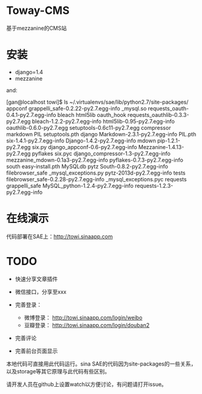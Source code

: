 Toway-CMS
========
基于mezzanine的CMS站


安装
======
* django=1.4
* mezzanine

and:

[gan@localhost towi]$ ls ~/.virtualenvs/sae/lib/python2.7/site-packages/
appconf                                 grappelli_safe-0.2.22-py2.7.egg-info  _mysql.so                      requests_oauth-0.4.1-py2.7.egg-info
bleach                                  html5lib                              oauth_hook                     requests_oauthlib-0.3.3-py2.7.egg
bleach-1.2.2-py2.7.egg-info             html5lib-0.95-py2.7.egg-info          oauthlib-0.6.0-py2.7.egg       setuptools-0.6c11-py2.7.egg
compressor                              markdown                              PIL                            setuptools.pth
django                                  Markdown-2.3.1-py2.7.egg-info         PIL.pth                        six-1.4.1-py2.7.egg-info
Django-1.4.2-py2.7.egg-info             mdown                                 pip-1.2.1-py2.7.egg            six.py
django_appconf-0.6-py2.7.egg-info       Mezzanine-1.4.13-py2.7.egg            pyflakes                       six.pyc
django_compressor-1.3-py2.7.egg-info    mezzanine_mdown-0.1a3-py2.7.egg-info  pyflakes-0.7.3-py2.7.egg-info  south
easy-install.pth                        MySQLdb                               pytz                           South-0.8.2-py2.7.egg-info
filebrowser_safe                        _mysql_exceptions.py                  pytz-2013d-py2.7.egg-info      tests
filebrowser_safe-0.2.28-py2.7.egg-info  _mysql_exceptions.pyc                 requests
grappelli_safe                          MySQL_python-1.2.4-py2.7.egg-info     requests-1.2.3-py2.7.egg-info


在线演示
========
代码部署在SAE上：http://towi.sinaapp.com


TODO
========
* 快速分享文章插件

* 微信接口，分享至xxx

* 完善登录：
  * 微博登录： http://towi.sinaapp.com/login/weibo
  * 豆瓣登录： http://towi.sinaapp.com/login/douban2

* 完善评论

* 完善前台页面显示


本地代码可直接用此代码运行。sina SAE的代码因为site-packages的一些关系，以及storage等其它原理与此代码有些区别。

请开发人员在github上设置watch以方便讨论，有问题请打开issue。
